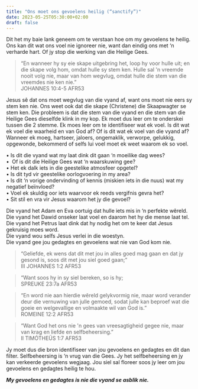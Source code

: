 ```yaml
---
title: "Ons moet ons gevoelens heilig (“sanctify”)"
date: 2023-05-25T05:30:00+02:00
draft: false
---
```

<html>
 <head></head>
 <body>
  <p>Dit het my baie lank geneem om te verstaan hoe om my gevoelens te heilig. Ons kan dit wat ons voel nie ignoreer nie, want dan eindig ons met ‘n verharde hart. Of jy stop die werking van die Heilige Gees.</p>
  <blockquote>
   <p>“En wanneer hy sy eie skape uitgebring het, loop hy voor hulle uit; en die skape volg hom, omdat hulle sy stem ken. Hulle sal 'n vreemde nooit volg nie, maar van hom wegvlug, omdat hulle die stem van die vreemdes nie ken nie.”<br>‭‭JOHANNES‬ ‭10‬:‭4‬-‭5‬ ‭AFR53‬‬</p>
  </blockquote>
  <p>Jesus sê dat ons moet wegvlug van die vyand af, want ons moet nie eers sy stem ken nie. Ons weet ook dat die skape (Christene) die Skaapwagter se stem ken. Die probleem is dat die stem van die vyand en die stem van die Heilige Gees dieselfde klink in my kop. Ek moet dus leer om te onderskei tussen die 2 stemme. Ek moes leer om te identifiseer wat ek voel. Is dit wat ek voel die waarheid en van God af? Of is dit wat ek voel van die vyand af? Wanneer ek moeg, hartseer, jaloers, ongemaklik, verworpe, gelukkig, opgewonde, bekommerd of selfs lui voel moet ek weet waarom ek so voel.</p>
  <p>• Is dit die vyand wat my laat dink dit gaan ‘n moeilike dag wees?<br>• &nbsp;Of is dit die Heilige Gees wat ‘n waarskuwing gee?&nbsp;<br>• Het ek dalk iets in die geestelike atmosfeer opgetel?<br>• Is dit tyd vir geestelike oorlogvoering in my area?<br>• Is dit ‘n vorige ondervinding of kennis (miskien iets in die nuus) wat my negatief beïnvloed?<br>• Voel ek skuldig oor iets waarvoor ek reeds vergifnis gevra het?<br>• Sit stil en vra vir Jesus waarom het jy die gevoel?</p>
  <p>Die vyand het Adam en Eva oortuig dat hulle iets mis in ‘n perfekte wêreld.&nbsp;<br>Die vyand het Dawid onseker laat voel en daarom het hy die mense laat tel.&nbsp;<br>Die vyand het Petrus laat dink dat hy nodig het om te keer dat Jesus gekruisig moes word.&nbsp;<br>Die vyand wou selfs Jesus verlei in die woestyn.<br>Die vyand gee jou gedagtes en gevoelens wat nie van God kom nie.</p>
  <blockquote>
   <p>“Geliefde, ek wens dat dit met jou in alles goed mag gaan en dat jy gesond is, soos dit met jou siel goed gaan;”<br>‭‭III JOHANNES‬ ‭1‬:‭2‬ ‭AFR53‬‬</p>
  </blockquote>
  <blockquote>
   <p>“Want soos hy in sy siel bereken, so is hy;&nbsp;<br>‭‭SPREUKE‬ ‭23‬:‭7‬a AFR53‬‬</p>
  </blockquote>
  <blockquote>
   <p>“En word nie aan hierdie wêreld gelykvormig nie, maar word verander deur die vernuwing van julle gemoed, sodat julle kan beproef wat die goeie en welgevallige en volmaakte wil van God is.”<br>‭‭ROMEINE‬ ‭12‬:‭2‬ ‭AFR53‬‬</p>
  </blockquote>
  <blockquote>
   <p>“Want God het ons nie 'n gees van vreesagtigheid gegee nie, maar van krag en liefde en selfbeheersing.”<br>‭‭II TIMÓTHEÜS‬ ‭1‬:‭7‬ ‭AFR53‬‬</p>
  </blockquote>
  <p>Jy moet dus die bron identifiseer van jou gevoelens en gedagtes en dit dan filter. Selfbeheersing is ‘n vrug van die Gees. Jy het selfbeheersing en jy kan verkeerde gevoelens wegjaag. Jou siel sal floreer soos jy leer om jou gevoelens en gedagtes heilig te hou.</p>
  <p><i><strong>My gevoelens en gedagtes is nie die vyand se asblik nie.</strong></i><br>&nbsp;</p>
 </body>
</html>